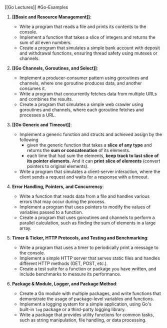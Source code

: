 [[Go Lectures]] #Go-Examples

1. **[[Basic and Resource Management]]**:
    - Write a program that reads a file and prints its contents to the console.
    - Implement a function that takes a slice of integers and returns the sum of all even numbers.
    - Create a program that simulates a simple bank account with deposit and withdrawal functions, ensuring thread safety using mutexes or channels.
2. **[[Go Channels, Goroutines, and Select]]**:
    - Implement a producer-consumer pattern using goroutines and channels, where one goroutine produces data, and another consumes it.
    - Write a program that concurrently fetches data from multiple URLs and combines the results.
    - Create a program that simulates a simple web crawler using goroutines and channels, where each goroutine fetches and processes a URL.
3. **[[Go Generic and Timeout]]**:
    - Implement a generic function and structs and achieved assign by the following 
		- given the generic function that takes a **slice** **of any type** and returns the **sum or concatenation** of its elements.
		- each time that had sum the elements, **keep track to last slice of its pointer elements.** And it can **print** **slice of elements** (convert pointers to original elements).
    - Write a program that simulates a client-server interaction, where the client sends a request and waits for a response with a timeout.

4. **Error Handling, Pointers, and Concurrency**:
    - Write a function that reads data from a file and handles various errors that may occur during the process.
    - Implement a program that uses pointers to modify the values of variables passed to a function.
    - Create a program that uses goroutines and channels to perform a parallel calculation, such as finding the sum of elements in a large array.
5. **Timer & Ticker, HTTP Protocols, and Testing and Benchmarking**:
    - Write a program that uses a timer to periodically print a message to the console.
    - Implement a simple HTTP server that serves static files and handles different HTTP methods (GET, POST, etc.).
    - Create a test suite for a function or package you have written, and include benchmarks to measure its performance.
6. **Package & Module, Logger, and Package Method**:
    - Create a Go module with multiple packages, and write functions that demonstrate the usage of package-level variables and functions.
    - Implement a logging system for a simple application, using Go's built-in `log` package or a third-party logging library.
    - Write a package that provides utility functions for common tasks, such as string manipulation, file handling, or data processing.